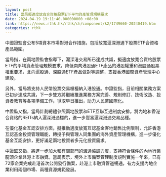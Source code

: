 ```yaml
---
layout: post
title: 當局擬適度放寬合資格股票ETF平均資產管理規模要求
date: 2024-04-19 19:11:40.000000000 +08:00
link: https://news.rthk.hk/rthk/ch/component/k2/1749660-20240419.htm
categories: rthk
---
```


中國證監會公布5項資本市場對港合作措施，包括放寬滬深港通下股票ETF合資格產品範圍。

當局指，在兩地證監會指導下，滬深港交易所已達成共識，擬適度放寬合資格股票ETF的平均資產管理規模要求，降低南向港股通ETF產品的港股權重和港股通股票權重要求，北向滬股通、深股通ETF產品做對等調整，支援香港國際資產管理中心建設。

另外，當局將支持人民幣股票交易櫃檯納入港股通。中證監指，目前相關業務方案已初步達成共識，下一步雙方將繼續推進業務方案完善、規則修訂、技術改造、投資者教育等各項準備工作，爭取早日推出，助力人民幣國際化。

中證監又指，當局計劃總體參照兩地股票和ETF互聯互通制度安排，將內地和香港合資格的REITs納入滬深港通標的，進一步豐富滬深港通交易品種。

在優化基金互認安排方面，擬推動適度放寬互認基金客地銷售比例限制，允許香港互認基金投資管理職能，轉授予與管理人同集團的海外資產管理機構，進一步優化基金互認安排，更好滿足兩地投資者多元化投資需求。

中證監又指，將進一步加大和有關部門的溝通協調力度，支持符合條件的內地行業龍頭企業赴港上市融資。當局表示，境外上市備案管理制度規則實施一年來，已有72家企業完成赴港首次公開發行備案，赴港上市融資管道暢通，有力支援內地企業利用兩個市場、兩種資源規範發展。
